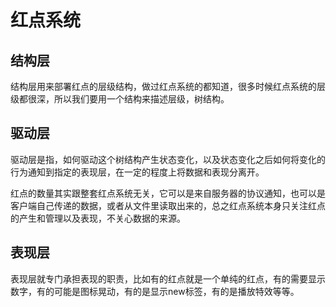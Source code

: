# 红点系统

## 结构层

结构层用来部署红点的层级结构，做过红点系统的都知道，很多时候红点系统的层级都很深，所以我们要用一个结构来描述层级，树结构。

## 驱动层

驱动层是指，如何驱动这个树结构产生状态变化，以及状态变化之后如何将变化的行为通知到指定的表现层，在一定的程度上将数据和表现分离开。

红点的数量其实跟整套红点系统无关，它可以是来自服务器的协议通知，也可以是客户端自己传递的数据，或者从文件里读取出来的，总之红点系统本身只关注红点的产生和管理以及表现，不关心数据的来源。

## 表现层

表现层就专门承担表现的职责，比如有的红点就是一个单纯的红点，有的需要显示数字，有的可能是图标晃动，有的是显示new标签，有的是播放特效等等。
